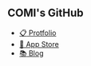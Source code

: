 ## COMI's GitHub
- [:clipboard: Protfolio](https://www.wincomi.com)
- [:apple: App Store](https://apps.apple.com/kr/developer/geun-hyeok-jang/id849003301)
- [:books: Blog](https://blog.wincomi.com)
